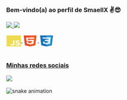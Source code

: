 ### Bem-vindo(a) ao perfil de SmaellX ✌😎 

 <div>
   <a href="https://github.com/SmaellX">
   <img height="180em" src="https://github-readme-stats.vercel.app/api?username=SmaellX&show_icons=true&theme=tokyonight&include_all_commits=true&count_private=true"/>
   <img height="180em" src="https://github-readme-stats.vercel.app/api/top-langs/?username=SmaellX&layout=compact&langs_count=6&theme=tokyonight"/>
</div>
    
<div style="display: inline_block"><br>
  <img align="center" alt="Js" height="30" width="40" src="https://raw.githubusercontent.com/devicons/devicon/master/icons/javascript/javascript-plain.svg ">
  <img align="center" alt="HTML" height="30" width="40" src="https://raw.githubusercontent.com/devicons/devicon/master/icons/html5/html5-original.svg ">
  <img align="center" alt="CSS" height="30" width="40" src="https://raw.githubusercontent.com/devicons/devicon/master/icons/css3/css3-original.svg ">
</div>
 
<br>
 
### Minhas redes sociais
 
<div>
  <a href="https://www.linkedin.com/in/ismael-xavier-488ba782" target="_blank"><img src="https://img.shields.io/badge/-LinkedIn-%230077B5?style= for-the-badge&logo=linkedin&logoColor=white" target="_blank"></a>

</div>

  ![snake animation](https://github.com/SmaellX/SmaellX/blob/output/github-contribution-grid-snake.svg)
